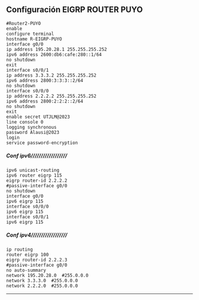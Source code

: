 ## Configuración EIGRP ROUTER PUYO
    #Router2-PUYO
    enable
    configure terminal
    hostname R-EIGRP-PUYO
    interface g0/0
    ip address 195.20.28.1 255.255.255.252
    ipv6 address 2600:db6:cafe:280::1/64
    no shutdown
    exit
    interface s0/0/1
    ip address 3.3.3.2 255.255.255.252
    ipv6 address 2800:3:3:3::2/64
    no shutdown
    interface s0/0/0
    ip address 2.2.2.2 255.255.255.252
    ipv6 address 2800:2:2:2::2/64
    no shutdown
    exit
    enable secret UTJLM@2023
    line console 0
    logging synchronous
    password Alausi@2023
    login
    service password-encryption
##### Conf ipv6//////////////////
    ipv6 unicast-routing
    ipv6 router eigrp 115
    eigrp router-id 2.2.2.2
    #passive-interface g0/0
    no shutdown
    interface g0/0
    ipv6 eigrp 115
    interface s0/0/0
    ipv6 eigrp 115
    interface s0/0/1
    ipv6 eigrp 115
##### Conf ipv4//////////////////
    ip routing
    router eigrp 100
    eigrp router-id 2.2.2.3
    #passive-interface g0/0
    no auto-summary
    network 195.20.28.0  #255.0.0.0
    network 3.3.3.0  #255.0.0.0
    network 2.2.2.0  #255.0.0.0
---------------------------------------------------------------